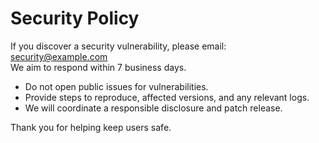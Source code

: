 # Security Policy

If you discover a security vulnerability, please email: security@example.com  
We aim to respond within 7 business days.

- Do not open public issues for vulnerabilities.
- Provide steps to reproduce, affected versions, and any relevant logs.
- We will coordinate a responsible disclosure and patch release.

Thank you for helping keep users safe.
